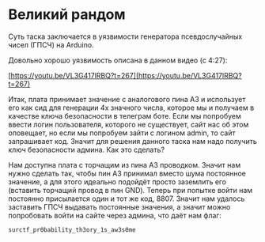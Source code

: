 # Великий рандом

Суть таска заключается в уязвимости генератора псевдослучайных чисел (ГПСЧ) на Arduino.

Довольно хорошо уязвимость описана в данном видео (с 4:27):

[https://youtu.be/VL3G417lRBQ?t=267](https://youtu.be/VL3G417lRBQ?t=267)

Итак, плата принимает значение с аналогового пина A3 и использует его как сид для генерации 4х значного числа, которое мы и получаем в качестве ключа безопасности в телеграм боте. Если мы попробуем ввести логин пользователя, которого не существует, сайт нас об этом оповещает, но если мы попробуем зайти с логином admin, то сайт запрашивает код. Значит для решения данного таска нам надо получить ключ безопасности админа. Как это сделать?

Нам доступна плата с торчащим из пина A3 проводком. Значит нам нужно сделать так, чтобы пин A3 принимал вместо шума постоянное значение, а для этого идеально подойдёт просто заземлить его (вставить торчащий провод в пин GND). Теперь при попытке войти нам постоянно присылается один и тот же код, 8807. Значит нам удалось заставить ГПСЧ выдавать постоянные значения, а значит можно попробовать войти на сайте через админа, что даёт нам флаг:

`surctf_pr0bability_th3ory_1s_aw3s0me`
